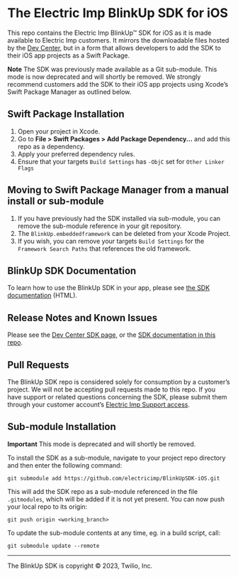 # The Electric Imp BlinkUp SDK for iOS #

This repo contains the Electric Imp BlinkUp™ SDK for iOS as it is made available to Electric Imp customers. It mirrors the downloadable files hosted by the [Dev Center](https://developer.electricimp.com/manufacturing/sdkdocs), but in a form that allows developers to add the SDK to their iOS app projects as a Swift Package.

**Note** The SDK was previously made available as a Git sub-module. This mode is now deprecated and will shortly be removed. We strongly recommend customers add the SDK to their iOS app projects using Xcode’s Swift Package Manager as outlined below.

## Swift Package Installation ##

1. Open your project in Xcode.
1. Go to **File > Swift Packages > Add Package Dependency...** and add this repo as a dependency.
1. Apply your preferred dependency rules.
1. Ensure that your targets `Build Settings` has `-ObjC` set for `Other Linker Flags`

## Moving to Swift Package Manager from a manual install or sub-module ##

1. If you have previously had the SDK installed via sub-module, you can remove the sub-module reference in your git repository.
1. The `BlinkUp.embeddedframework` can be deleted from your Xcode Project.
1. If you wish, you can remove your targets `Build Settings` for the `Framework Search Paths` that references the old framework.

## BlinkUp SDK Documentation ##

To learn how to use the BlinkUp SDK in your app, please see [the SDK documentation](./docs/html/index.html) (HTML).

## Release Notes and Known Issues ##

Please see the [Dev Center SDK page](https://developer.electricimp.com/manufacturing/sdkdocs), or the [SDK documentation in this repo](./docs/html/index.html).

## Pull Requests ##

The BlinkUp SDK repo is considered solely for consumption by a customer’s project. We will not be accepting pull requests made to this repo. If you have support or related questions concerning the SDK, please submit them through your customer account’s [Electric Imp Support access](https://support.electricimp.com/).

## Sub-module Installation ##

**Important** This mode is deprecated and will shortly be removed.

To install the SDK as a sub-module, navigate to your project repo directory and then enter the following command:

```
git submodule add https://github.com/electricimp/BlinkUpSDK-iOS.git
```

This will add the SDK repo as a sub-module referenced in the file `.gitmodules`, which will be added if it is not yet present. You can now push your local repo to its origin:

```
git push origin <working_branch>
```

To update the sub-module contents at any time, eg. in a build script, call:

```
git submodule update --remote
```

---

The BlinkUp SDK is copyright &copy; 2023, Twilio, Inc.

